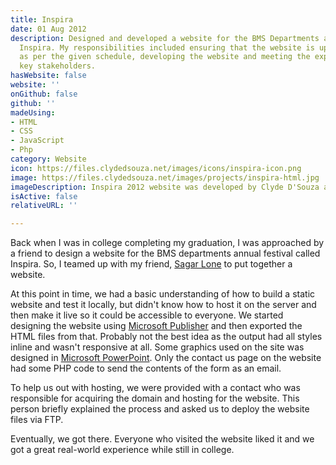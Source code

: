 ```yaml
---
title: Inspira
date: 01 Aug 2012
description: Designed and developed a website for the BMS Departments annual festival
  Inspira. My responsibilities included ensuring that the website is up and running
  as per the given schedule, developing the website and meeting the expectations of
  key stakeholders.
hasWebsite: false
website: ''
onGithub: false
github: ''
madeUsing:
- HTML
- CSS
- JavaScript
- Php
category: Website
icon: https://files.clydedsouza.net/images/icons/inspira-icon.png
image: https://files.clydedsouza.net/images/projects/inspira-html.jpg
imageDescription: Inspira 2012 website was developed by Clyde D'Souza and Sagar Lone
isActive: false
relativeURL: ''

---
```

Back when I was in college completing my graduation, I was approached by a friend to design a website for the BMS departments annual festival called Inspira. So, I teamed up with my friend, [Sagar Lone](https://twitter.com/saglone) to put together a website. 

At this point in time, we had a basic understanding of how to build a static website and test it locally, but didn't know how to host it on the server and then make it live so it could be accessible to everyone. We started designing the website using [Microsoft Publisher](https://www.microsoft.com/en-us/microsoft-365/publisher) and then exported the HTML files from that. Probably not the best idea as the output had all styles inline and wasn't responsive at all. Some graphics used on the site was designed in [Microsoft PowerPoint](https://www.microsoft.com/en-nz/microsoft-365/powerpoint). Only the contact us page on the website had some PHP code to send the contents of the form as an email. 

To help us out with hosting, we were provided with a contact who was responsible for acquiring the domain and hosting for the website. This person briefly explained the process and asked us to deploy the website files via FTP.  

Eventually, we got there. Everyone who visited the website liked it and we got a great real-world experience while still in college.